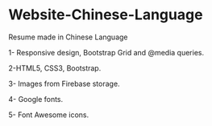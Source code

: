 # Website-Chinese-Language

Resume made in Chinese Language

1- Responsive design, Bootstrap Grid and @media queries.

2-HTML5, CSS3, Bootstrap. 

3- Images from Firebase storage.

4- Google fonts.

5- Font Awesome icons.



